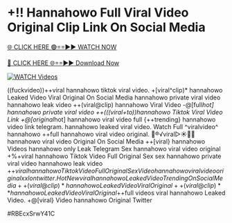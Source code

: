 # +!! Hannahowo Full Viral Video Original Clip Link On Social Media


[🌐 CLICK HERE 🟢==►► WATCH NOW](https://cutt.ly/ZrqxdKBg)

[🔴 CLICK HERE 🌐==►► Download Now](https://cutt.ly/ZrqxdKBg)

[![WATCH Videos](https://i.imgur.com/dJHk4Zq.gif)](https://cutt.ly/ZrqxdKBg)




























((fuckvideo))++viral hannahowo tiktok viral video. +[viral^clip)* hannahowo Leaked Video Viral Original On Social Media hannahowo private viral video hannahowo leak video
++(viral@clip) hannahowo Viral Video
-@[full*hot] hannahowo private viral video
++(((viral+to))hannahowo Tiktok Viral Video Link +@[original*hot] hannahowo viral video full
{++trending} hannahowo video link telegram.
hannahowo leaked viral video. Watch Full ^viralvideo^ hannahowo
++full hannahowo viral video original. 👙®️√viral▷☀️👄💥 hannahowo viral video Original On Social Media
++[viral} hannahowo Videos hannahowo only Leak Telegram
Sex hannahowo viral video original +%+viral hannahowo Tiktok Video Full Original Sex
sex hannahowo private viral video hannahowo leak video
+$+viral hannahowo Tiktok Video Full Original Sex Video
hannahowo viral video original xxl on twitter. {Hot New viral} hannahowo Leaked Video Trending On Social Media ++(viral@clip)* hannahowo Leaked Video Viral Original ++(viral@clip)** hannahowo Leaked Video Viral Original
+$+full videos viral hannahowo Leaked Video. +@[viral} Video hannahowo Original Twitter


#RBEcxSrwY41C
